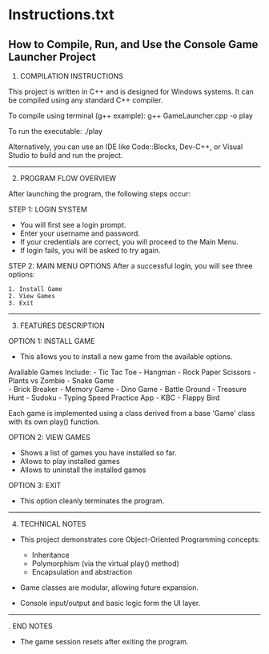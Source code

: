 Instructions.txt
================

How to Compile, Run, and Use the Console Game Launcher Project
--------------------------------------------------------------

1. COMPILATION INSTRUCTIONS

This project is written in C++ and is designed for Windows systems. It can be compiled using any standard C++ compiler.

To compile using terminal (g++ example):
    g++ GameLauncher.cpp -o play 

To run the executable:
    ./play

Alternatively, you can use an IDE like Code::Blocks, Dev-C++, or Visual Studio to build and run the project.

--------------------------------------------------------------

2. PROGRAM FLOW OVERVIEW

After launching the program, the following steps occur:

STEP 1: LOGIN SYSTEM
- You will first see a login prompt.
- Enter your username and password.
- If your credentials are correct, you will proceed to the Main Menu.
- If login fails, you will be asked to try again.

STEP 2: MAIN MENU OPTIONS
After a successful login, you will see three options:

    1. Install Game
    2. View Games
    3. Exit

--------------------------------------------------------------

3. FEATURES DESCRIPTION

OPTION 1: INSTALL GAME
- This allows you to install a new game from the available options.

Available Games Include:
    - Tic Tac Toe
    - Hangman
    - Rock Paper Scissors
    - Plants vs Zombie
    - Snake Game	
    - Brick Breaker
    - Memory Game
    - Dino Game
    - Battle Ground
    - Treasure Hunt
    - Sudoku
    - Typing Speed Practice App
    - KBC
    - Flappy Bird

Each game is implemented using a class derived from a base 'Game' class with its own play() function.

OPTION 2: VIEW GAMES
- Shows a list of games you have installed so far.
- Allows to play installed games 
- Allows to uninstall the installed games

OPTION 3: EXIT
- This option cleanly terminates the program.

--------------------------------------------------------------

4. TECHNICAL NOTES
- This project demonstrates core Object-Oriented Programming concepts:
    - Inheritance
    - Polymorphism (via the virtual play() method)
    - Encapsulation and abstraction

- Game classes are modular, allowing future expansion.

- Console input/output and basic logic form the UI layer.

--------------------------------------------------------------

. END NOTES
- The game session resets after exiting the program.
